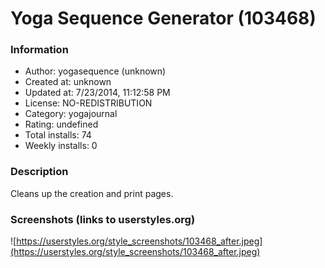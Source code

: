 # Yoga Sequence Generator (103468)

### Information
- Author: yogasequence (unknown)
- Created at: unknown
- Updated at: 7/23/2014, 11:12:58 PM
- License: NO-REDISTRIBUTION
- Category: yogajournal
- Rating: undefined
- Total installs: 74
- Weekly installs: 0


### Description
Cleans up the creation and print pages.


### Screenshots (links to userstyles.org)
![https://userstyles.org/style_screenshots/103468_after.jpeg](https://userstyles.org/style_screenshots/103468_after.jpeg)


